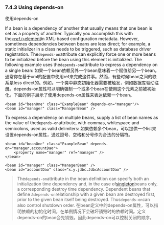 ### 7.4.3 Using depends-on
使用depends-on

If a bean is a dependency of another that usually means that one bean is set as a property of another. Typically you accomplish this with the[`<ref/>`element](https://docs.spring.io/spring/docs/current/spring-framework-reference/htmlsingle/#beans-ref-element)in XML-based configuration metadata. However, sometimes dependencies between beans are less direct; for example, a static initializer in a class needs to be triggered, such as database driver registration. The`depends-on`attribute can explicitly force one or more beans to be initialized before the bean using this element is initialized. The following example uses the`depends-on`attribute to express a dependency on a single bean:
如果一个bean依赖另外一个bean意味着一个赋值给另一个bean。通常你在基于xml的配置中使用ref来完成这件事。然而，有些时候bean之间的联系是less direct的。例如，一个类中静态初始化器需要被触发，例如数据库驱动注册。depends-on属性可以明确强制一个或多个bean在使用这个元素之前被初始化。下面的例子展示了使用depends-on属性来表达依赖一个bean。

```
<bean id="beanOne" class="ExampleBean" depends-on="manager"/>
<bean id="manager" class="ManagerBean" />
```

To express a dependency on multiple beans, supply a list of bean names as the value of the`depends-on`attribute, with commas, whitespace and semicolons, used as valid delimiters:
如果依赖多个bean，可以提供一个list来设置depends-on属性，通过逗号、空格和分号作为合法的分隔符。

```
<bean id="beanOne" class="ExampleBean" depends-on="manager,accountDao">
    <property name="manager" ref="manager" />
</bean>

<bean id="manager" class="ManagerBean" />
<bean id="accountDao" class="x.y.jdbc.JdbcAccountDao" />
```

> The`depends-on`attribute in the bean definition can specify both an initialization time dependency and, in the case of[singleton](https://docs.spring.io/spring/docs/current/spring-framework-reference/htmlsingle/#beans-factory-scopes-singleton)beans only, a corresponding destroy time dependency. Dependent beans that define a`depends-on`relationship with a given bean are destroyed first, prior to the given bean itself being destroyed. Thus`depends-on`can also control shutdown order. 
在bean定义中的depends-on属性，可以指明依赖的初始化时间，在单例情况下会破坏销毁时的依赖时间。定义depends-on的bean会先销毁。因此depends-on可以控制关闭的顺序。



